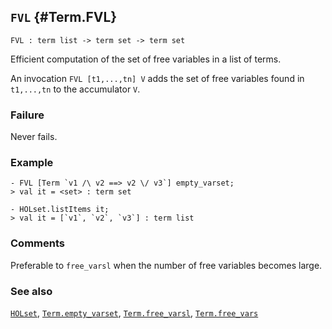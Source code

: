 ## `FVL` {#Term.FVL}


```
FVL : term list -> term set -> term set
```



Efficient computation of the set of free variables in a list of terms.


An invocation `FVL [t1,...,tn] V` adds the set of free variables found
in `t1,...,tn` to the accumulator `V`.

### Failure

Never fails.

### Example

    
    - FVL [Term `v1 /\ v2 ==> v2 \/ v3`] empty_varset;
    > val it = <set> : term set
    
    - HOLset.listItems it;
    > val it = [`v1`, `v2`, `v3`] : term list
    



### Comments

Preferable to `free_varsl` when the number of free variables
becomes large.

### See also

[`HOLset`](#HOLset), [`Term.empty_varset`](#Term.empty_varset), [`Term.free_varsl`](#Term.free_varsl), [`Term.free_vars`](#Term.free_vars)

